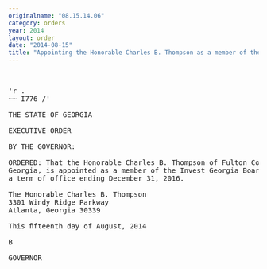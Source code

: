 ```yaml
---
originalname: "08.15.14.06"
category: orders
year: 2014
layout: order
date: "2014-08-15"
title: "Appointing the Honorable Charles B. Thompson as a member of the Invest Georgia Board"
---
```

<pre>
 

'r . 
~~ I776 /'

THE STATE OF GEORGIA

EXECUTIVE ORDER

BY THE GOVERNOR:

ORDERED: That the Honorable Charles B. Thompson of Fulton County,
Georgia, is appointed as a member of the Invest Georgia Board, for
a term of office ending December 31, 2016.

The Honorable Charles B. Thompson
3301 Windy Ridge Parkway
Atlanta, Georgia 30339

This ﬁfteenth day of August, 2014

B

GOVERNOR

</pre>
